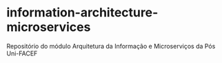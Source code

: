 # information-architecture-microservices
Repositório do módulo Arquitetura da Informação e Microserviços da Pós Uni-FACEF
